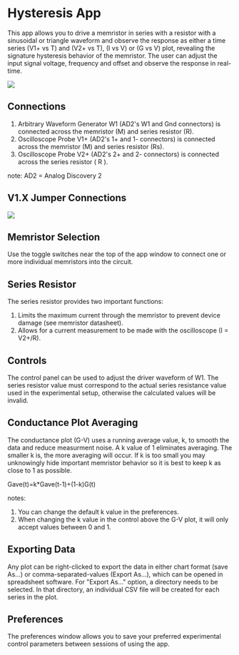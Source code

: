 # Hysteresis App

This app allows you to drive a memristor in series with a resistor with a sinusoidal or triangle waveform and observe the response as either a time series (V1+ vs T) and (V2+ vs T), (I vs V) or (G vs V) plot, revealing the signature hysteresis behavior of the memristor. The user can adjust the input signal voltage, frequency and offset and observe the response in real-time.

![](file://Hysteresis.png)

## Connections

1.  Arbitrary Waveform Generator W1 (AD2's W1 and Gnd connectors) is connected across the memristor (M) and series resistor (R).
2.  Oscilloscope Probe V1+ (AD2's 1+ and 1- connectors) is connected across the memristor (M) and series resistor (Rs).
3.  Oscilloscope Probe V2+ (AD2's 2+ and 2- connectors) is connected across the series resistor ( R ).

note: AD2 = Analog Discovery 2

## V1.X Jumper Connections

![](file://HysteresisV1Board.png)

## Memristor Selection

Use the toggle switches near the top of the app window to connect one or more individual memristors into the circuit.

## Series Resistor

The series resistor provides two important functions:

1.  Limits the maximum current through the memristor to prevent device damage (see memristor datasheet).
2.  Allows for a current measurement to be made with the oscilloscope (I = V2+/R).

## Controls

The control panel can be used to adjust the driver waveform of W1. The series resistor value must correspond to the actual series resistance value used in the experimental setup, otherwise the calculated values will be invalid.

## Conductance Plot Averaging

The conductance plot (G-V) uses a running average value, k, to smooth the data and reduce measurment noise. A k value of 1 eliminates averaging. The smaller k is, the more averaging will occur. If k is too small you may unknowingly hide important memristor behavior so it is best to keep k as close to 1 as possible. 

Gave(t)=k*Gave(t-1)+(1-k)G(t)

notes:
 
1. You can change the default k value in the preferences.
2. When changing the k value in the control above the G-V plot, it will only accept values between 0 and 1.  

## Exporting Data

Any plot can be right-clicked to export the data in either chart format (save As...) or comma-separated-values (Export As...), which can be opened in spreadsheet software. For "Export As..." option, a directory needs to be selected. In that directory, an individual CSV file will be created for each series in the plot.

## Preferences

The preferences window allows you to save your preferred experimental control parameters between sessions of using the app.
